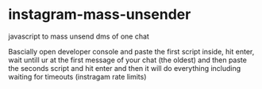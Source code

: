 # instagram-mass-unsender
javascript to mass unsend dms of one chat


Bascially open developer console and paste the first script inside, hit enter, wait untill ur at the first message of your chat (the oldest) and then paste the seconds script and hit enter and then it will do everything including waiting for timeouts (instragam rate limits)
